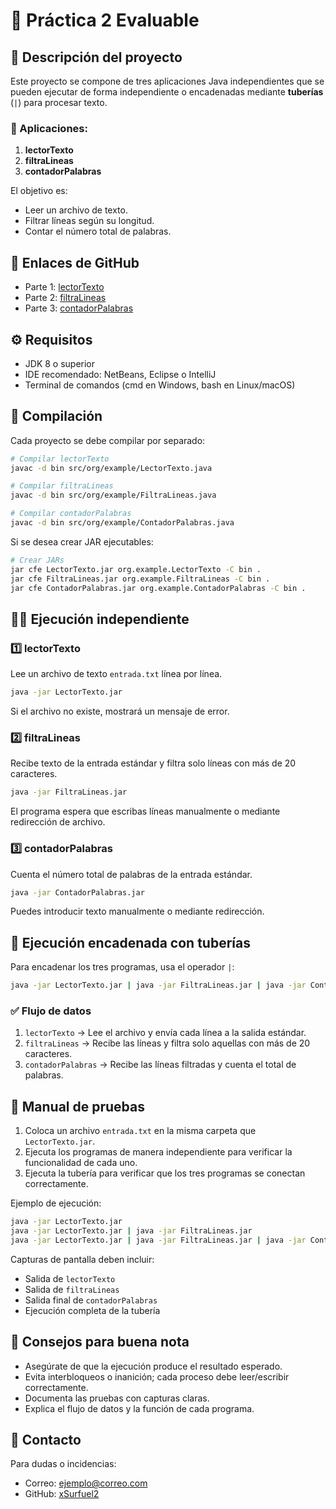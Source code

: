 # 📝 Práctica 2 Evaluable

## 📂 Descripción del proyecto
Este proyecto se compone de tres aplicaciones Java independientes que se pueden ejecutar de forma independiente o encadenadas mediante **tuberías** (`|`) para procesar texto.

### 🔹 Aplicaciones:
1. **lectorTexto**
2. **filtraLineas**
3. **contadorPalabras**

El objetivo es:
- Leer un archivo de texto.
- Filtrar líneas según su longitud.
- Contar el número total de palabras.

## 📁 Enlaces de GitHub
- Parte 1: [lectorTexto](https://github.com/xSurfuel2/LectorTexto.git)
- Parte 2: [filtraLineas](https://github.com/xSurfuel2/filtraLineas.git)
- Parte 3: [contadorPalabras](https://github.com/xSurfuel2/contadorPalabras.git)

## ⚙️ Requisitos
- JDK 8 o superior
- IDE recomendado: NetBeans, Eclipse o IntelliJ
- Terminal de comandos (cmd en Windows, bash en Linux/macOS)

## 🚀 Compilación
Cada proyecto se debe compilar por separado:
```bash
# Compilar lectorTexto
javac -d bin src/org/example/LectorTexto.java

# Compilar filtraLineas
javac -d bin src/org/example/FiltraLineas.java

# Compilar contadorPalabras
javac -d bin src/org/example/ContadorPalabras.java
```
Si se desea crear JAR ejecutables:
```bash
# Crear JARs
jar cfe LectorTexto.jar org.example.LectorTexto -C bin .
jar cfe FiltraLineas.jar org.example.FiltraLineas -C bin .
jar cfe ContadorPalabras.jar org.example.ContadorPalabras -C bin .
```

## 🏃‍♂️ Ejecución independiente
### 1️⃣ lectorTexto
Lee un archivo de texto `entrada.txt` línea por línea.
```bash
java -jar LectorTexto.jar
```
Si el archivo no existe, mostrará un mensaje de error.

### 2️⃣ filtraLineas
Recibe texto de la entrada estándar y filtra solo líneas con más de 20 caracteres.
```bash
java -jar FiltraLineas.jar
```
El programa espera que escribas líneas manualmente o mediante redirección de archivo.

### 3️⃣ contadorPalabras
Cuenta el número total de palabras de la entrada estándar.
```bash
java -jar ContadorPalabras.jar
```
Puedes introducir texto manualmente o mediante redirección.

## 🔗 Ejecución encadenada con tuberías
Para encadenar los tres programas, usa el operador `|`:
```bash
java -jar LectorTexto.jar | java -jar FiltraLineas.jar | java -jar ContadorPalabras.jar
```
### ✅ Flujo de datos
1. `lectorTexto` → Lee el archivo y envía cada línea a la salida estándar.
2. `filtraLineas` → Recibe las líneas y filtra solo aquellas con más de 20 caracteres.
3. `contadorPalabras` → Recibe las líneas filtradas y cuenta el total de palabras.

## 📄 Manual de pruebas
1. Coloca un archivo `entrada.txt` en la misma carpeta que `LectorTexto.jar`.
2. Ejecuta los programas de manera independiente para verificar la funcionalidad de cada uno.
3. Ejecuta la tubería para verificar que los tres programas se conectan correctamente.

Ejemplo de ejecución:
```bash
java -jar LectorTexto.jar
java -jar LectorTexto.jar | java -jar FiltraLineas.jar
java -jar LectorTexto.jar | java -jar FiltraLineas.jar | java -jar ContadorPalabras.jar
```
Capturas de pantalla deben incluir:
- Salida de `lectorTexto`
- Salida de `filtraLineas`
- Salida final de `contadorPalabras`
- Ejecución completa de la tubería

## 🌟 Consejos para buena nota
- Asegúrate de que la ejecución produce el resultado esperado.
- Evita interbloqueos o inanición; cada proceso debe leer/escribir correctamente.
- Documenta las pruebas con capturas claras.
- Explica el flujo de datos y la función de cada programa.

## 📌 Contacto
Para dudas o incidencias:
- Correo: ejemplo@correo.com
- GitHub: [xSurfuel2](https://github.com/xSurfuel2)